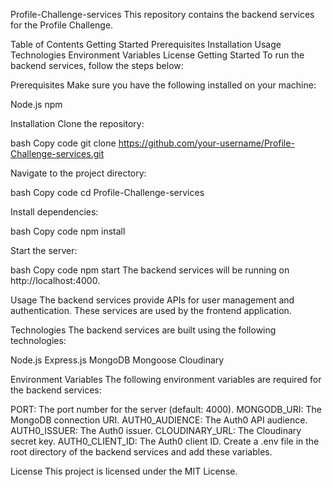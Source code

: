 Profile-Challenge-services
This repository contains the backend services for the Profile Challenge.

Table of Contents
Getting Started
Prerequisites
Installation
Usage
Technologies
Environment Variables
License
Getting Started
To run the backend services, follow the steps below:

Prerequisites
Make sure you have the following installed on your machine:

Node.js
npm

Installation
Clone the repository:

bash
Copy code
git clone https://github.com/your-username/Profile-Challenge-services.git

Navigate to the project directory:

bash
Copy code
cd Profile-Challenge-services

Install dependencies:

bash
Copy code
npm install

Start the server:

bash
Copy code
npm start
The backend services will be running on http://localhost:4000.

Usage
The backend services provide APIs for user management and authentication. These services are used by the frontend application.

Technologies
The backend services are built using the following technologies:

Node.js
Express.js
MongoDB
Mongoose
Cloudinary

Environment Variables
The following environment variables are required for the backend services:

PORT: The port number for the server (default: 4000).
MONGODB_URI: The MongoDB connection URI.
AUTH0_AUDIENCE: The Auth0 API audience.
AUTH0_ISSUER: The Auth0 issuer.
CLOUDINARY_URL: The Cloudinary secret key.
AUTH0_CLIENT_ID: The Auth0 client ID.
Create a .env file in the root directory of the backend services and add these variables.


License
This project is licensed under the MIT License.